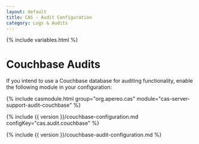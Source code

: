 ```yaml
---
layout: default
title: CAS - Audit Configuration
category: Logs & Audits
---
```

{% include variables.html %}

# Couchbase Audits

If you intend to use a Couchbase database for auditing functionality, enable the following module in your configuration:

{% include casmodule.html group="org.apereo.cas" module="cas-server-support-audit-couchbase" %}

{% include {{ version }}/couchbase-configuration.md configKey="cas.audit.couchbase" %}

{% include {{ version }}/couchbase-audit-configuration.md %}
